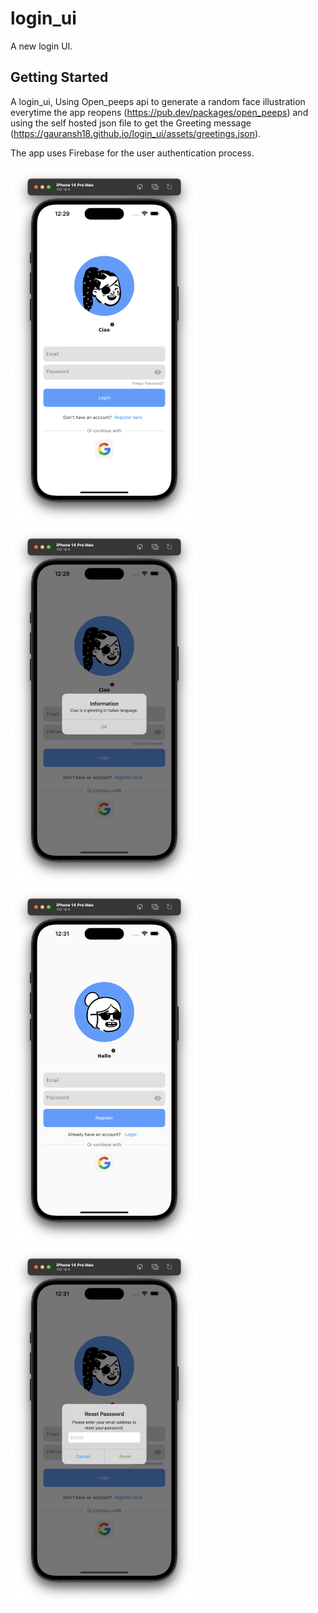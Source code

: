 # login_ui

A new login UI.

## Getting Started

A login_ui, Using Open_peeps api to generate a random face illustration everytime the app reopens (https://pub.dev/packages/open_peeps) and using the self hosted json file to get the Greeting message (https://gauransh18.github.io/login_ui/assets/greetings.json).

The app uses Firebase for the user authentication process.

<img src="/assets/ss1.png?raw=true" width="300px">
<img src="/assets/ss2.png?raw=true" width="300px">
<img src="/assets/ss3.png?raw=true" width="300px">
<img src="/assets/ss4.png?raw=true" width="300px">
